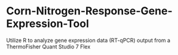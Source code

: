 # Corn-Nitrogen-Response-Gene-Expression-Tool
Utilize R to analyze gene expression data (RT-qPCR) output from a ThermoFisher Quant Studio 7 Flex

